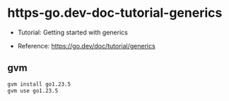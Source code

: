 # https-go.dev-doc-tutorial-generics

- Tutorial: Getting started with generics

- Reference: https://go.dev/doc/tutorial/generics

## gvm

```sh
gvm install go1.23.5
gvm use go1.23.5
```
